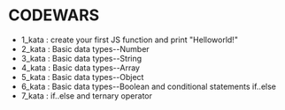 # CODEWARS

* 1_kata : create your first JS function and print "Helloworld!"
* 2_kata : Basic data types--Number
* 3_kata : Basic data types--String
* 4_kata : Basic data types--Array
* 5_kata : Basic data types--Object
* 6_kata : Basic data types--Boolean and conditional statements if..else
* 7_kata : if..else and ternary operator



